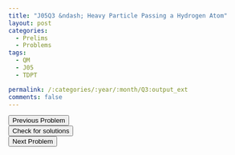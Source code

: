 ```yaml
---
title: "J05Q3 &ndash; Heavy Particle Passing a Hydrogen Atom"
layout: post
categories:
  - Prelims
  - Problems
tags:
  - QM
  - J05
  - TDPT

permalink: /:categories/:year/:month/Q3:output_ext
comments: false
---
```

<object data="2005J3Q.pdf" type="application/pdf" width="100%" height="500"></object>

<div class='navbar'>
	<div float='left'><button onclick="window.location='Q2.html'" >Previous Problem</button></div>
	<div float='center'><button onclick="window.location='https://princetonprelim.com/prelim/14/'">Check for solutions</button></div>
	<div float='right'><button onclick="window.location='T1.html'" > Next Problem</button></div>
</div>
